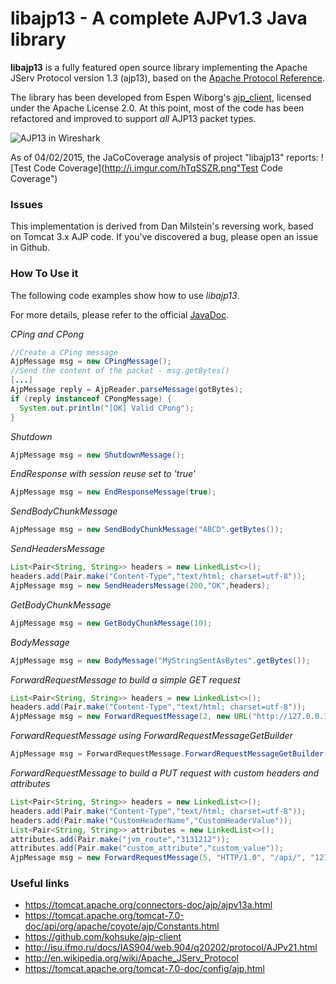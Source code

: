 # libajp13 - A complete AJPv1.3 Java library

**libajp13** is a fully featured open source library implementing the Apache JServ Protocol version 1.3 (ajp13), based on the [Apache Protocol Reference](https://tomcat.apache.org/connectors-doc/ajp/ajpv13a.html).

The library has been developed from Espen Wiborg's [ajp_client](https://github.com/espenhw/ajp-client), licensed under the Apache License 2.0.
At this point, most of the code has been refactored and improved to support *all* AJP13 packet types.  

![AJP13 in Wireshark](http://i.imgur.com/FWvfI0fl.png "AJP13 in Wireshark")

As of 04/02/2015, the JaCoCoverage analysis of project "libajp13" reports: 
![Test Code Coverage](http://i.imgur.com/hTqSSZR.png"Test Code Coverage")

### Issues
This implementation is derived from Dan Milstein's reversing work, based on Tomcat 3.x AJP code. If you've discovered a bug, please open an issue in Github.

### How To Use it
The following code examples show how to use *libajp13*. 

For more details, please refer to the official [JavaDoc](http://ikkisoft.github.io/libajp13/).

_CPing and CPong_
```java
//Create a CPing message
AjpMessage msg = new CPingMessage();
//Send the content of the packet - msg.getBytes()
[...]
AjpMessage reply = AjpReader.parseMessage(gotBytes);
if (reply instanceof CPongMessage) {
  System.out.println("[OK] Valid CPong");
}
```
_Shutdown_
```java
AjpMessage msg = new ShutdownMessage();
```

_EndResponse with session reuse set to 'true'_
```java
AjpMessage msg = new EndResponseMessage(true);
```

_SendBodyChunkMessage_
```java
AjpMessage msg = new SendBodyChunkMessage("ABCD".getBytes());
```

_SendHeadersMessage_
```java
List<Pair<String, String>> headers = new LinkedList<>();
headers.add(Pair.make("Content-Type","text/html; charset=utf-8"));
AjpMessage msg = new SendHeadersMessage(200,"OK",headers);
```

_GetBodyChunkMessage_
```java
AjpMessage msg = new GetBodyChunkMessage(10);
```

_BodyMessage_
```java
AjpMessage msg = new BodyMessage("MyStringSentAsBytes".getBytes());
```

_ForwardRequestMessage to build a simple GET request_
```java
List<Pair<String, String>> headers = new LinkedList<>();
headers.add(Pair.make("Content-Type","text/html; charset=utf-8"));
AjpMessage msg = new ForwardRequestMessage(2, new URL("http://127.0.0.1/"), headers, null);
```

_ForwardRequestMessage using ForwardRequestMessageGetBuilder_
```java
AjpMessage msg = ForwardRequestMessage.ForwardRequestMessageGetBuilder(new URL("http://192.168.1.1/log/"));
```

_ForwardRequestMessage to build a PUT request with custom headers and attributes_
```java
List<Pair<String, String>> headers = new LinkedList<>();
headers.add(Pair.make("Content-Type","text/html; charset=utf-8"));
headers.add(Pair.make("CustomHeaderName","CustomHeaderValue"));
List<Pair<String, String>> attributes = new LinkedList<>();
attributes.add(Pair.make("jvm_route","3131212"));
attributes.add(Pair.make("custom_attribute","custom_value"));
AjpMessage msg = new ForwardRequestMessage(5, "HTTP/1.0", "/api/", "127.0.0.1", "localhost", "127.0.0.1", 8009, true, headers, attributes);
``` 

### Useful links
* https://tomcat.apache.org/connectors-doc/ajp/ajpv13a.html
* https://tomcat.apache.org/tomcat-7.0-doc/api/org/apache/coyote/ajp/Constants.html
* https://github.com/kohsuke/ajp-client
* http://isu.ifmo.ru/docs/IAS904/web.904/q20202/protocol/AJPv21.html
* http://en.wikipedia.org/wiki/Apache_JServ_Protocol
* https://tomcat.apache.org/tomcat-7.0-doc/config/ajp.html

